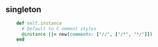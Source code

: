 singleton
---
```ruby
    def self.instance
      # Default to C omment styles
      @instance ||= new(comments: ["//", ["/*", "*/"]])
    end
```
